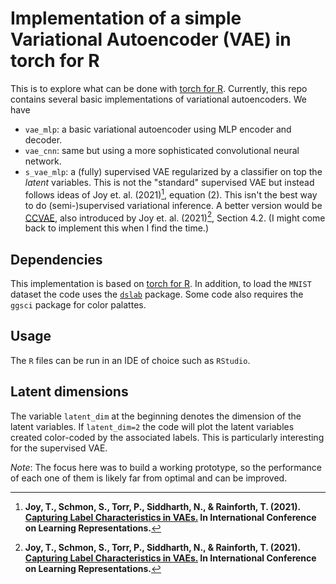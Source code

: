 # Implementation of a simple Variational Autoencoder (VAE) in torch for R

This is to explore what can be done with [torch for R](https://torch.mlverse.org/). Currently, this repo contains several basic implementations of variational autoencoders. We have

- `vae_mlp`: a basic variational autoencoder using MLP encoder and decoder.
- `vae_cnn`: same but using a more sophisticated convolutional neural network.
- `s_vae_mlp`: a (fully) supervised VAE regularized by a classifier on top the _latent_ variables. This is not the "standard" supervised VAE but instead follows ideas of Joy et. al. (2021)[^bignote], equation (2). This isn't the best way to do (semi-)supervised variational inference. A better version would be [CCVAE](https://github.com/thwjoy/ccvae), also introduced by Joy et. al. (2021)[^bignote], Section 4.2. (I might come back to implement this when I find the time.)

## Dependencies

This implementation is based on [torch for R](https://torch.mlverse.org/). In addition, to load the `MNIST` dataset the code uses the [`dslab`](https://CRAN.R-project.org/package=dslabs) package. Some code also requires the `ggsci` package for color palattes.  

## Usage

The `R` files can be run in an IDE of choice such as `RStudio`.

## Latent dimensions

The variable `latent_dim` at the beginning denotes the dimension of the latent variables. If `latent_dim=2` the code will plot the latent variables created color-coded by the associated labels. This is particularly interesting for the supervised VAE.

_Note_: The focus here was to build a working prototype, so the performance of each one of them is likely far from optimal and can be improved.


[^bignote]: **Joy, T., Schmon, S., Torr, P., Siddharth, N., & Rainforth, T. (2021). [Capturing Label Characteristics in VAEs.](https://openreview.net/forum?id=wQRlSUZ5V7B) In International Conference on Learning Representations.** 

